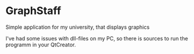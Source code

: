 # GraphStaff
Simple application for my university, that displays graphics 

I've had some issues with dll-files on my PC, so there is sources to run the programm in your QtCreator.
